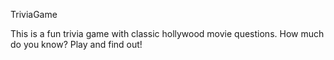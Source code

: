 TriviaGame

This is a fun trivia game with classic hollywood movie questions. How much do you know? Play and find out!